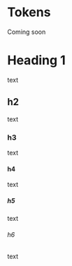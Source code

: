# Tokens

Coming soon

# Heading 1
text
## h2
text
### h3
text
#### h4
text
##### h5
text
###### h6
text
